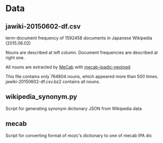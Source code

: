 # Data

##  jawiki-20150602-df.csv

term-document frequency of 1592458 documents in Japanese Wikipedia (2015.06.02)

Nouns are described at left column. Document frequencies are described at right one.

All nouns are extracted by [MeCab](http://taku910.github.io/mecab/) with [mecab-ipadic-neologd](https://github.com/neologd/mecab-ipadic-neologd)

This file contains only 764804 nouns, which appeared more than 500 times. jawiki-20150602-df.csv.bz2 contains all nouns.

## wikipedia\_synonym.py

Script for generating synonym dictionary JSON from Wikipedia data

## mecab

Script for converting format of mozc's dictionary to one of mecab IPA dic
